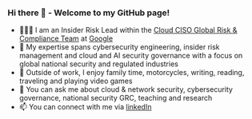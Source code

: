 ### Hi there 👋 - Welcome to my GitHub page!
- 👨🏾‍💻 I am an Insider Risk Lead within the [Cloud CISO Global Risk & Compliance Team](https://cloud.google.com/security/gcat#office-of-the-ciso) at [Google](https://cloud.google.com/)
- 🔭 My expertise spans cybersecurity engineering, insider risk management and cloud and AI security governance with a focus on global national security and regulated industries
- 🎉 Outside of work, I enjoy family time, motorcycles, writing, reading, traveling and playing video games
- 💬 You can ask me about cloud & network security, cybersecurity governance, national security GRC, teaching and research
- 📫 You can connect with me via [linkedIn](https://www.linkedin.com/in/iwazirijr/)
<!--
**iwazirijr/iwazirijr** is a ✨ _special_ ✨ repository because its `README.md` (this file) appears on your GitHub profile.

Here are some ideas to get you started:
- 🔭 I’m currently working on ...
- 🌱 I’m currently learning ...
- 👯 I’m looking to collaborate on ...
- 🤔 I’m looking for help with ...
- 📫 How to reach me: ...
- 😄 Pronouns: ...
- ⚡ Fun fact: ...
- This is me 😄
- 🔭 I’m currently working on one of the many amazing @microsoft AzureGov projects 
🔭 I’m currently working on
💬 Ask me about Cybersecurity
-->
